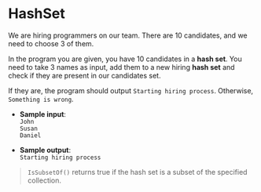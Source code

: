 # HashSet

We are hiring programmers on our team. There are 10 candidates, and we need to choose 3 of them.

In the program you are given, you have 10 candidates in a **hash set**. You need to take 3 names as input, add them to a new hiring **hash set** and check if they are present in our candidates set.

If they are, the program should output `Starting hiring process`. Otherwise, `Something is wrong`.

- **Sample input**:  
`John`  
`Susan`  
`Daniel`  

- **Sample output**:  
`Starting hiring process`

>`IsSubsetOf()` returns true if the hash set is a subset of the specified collection.
